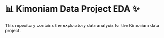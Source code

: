 # 📊 Kimoniam Data Project EDA ✨

This repository contains the exploratory data analysis for the Kimoniam data project.
